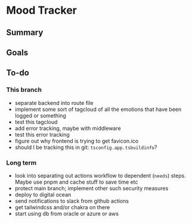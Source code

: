 # Mood Tracker

## Summary

## Goals

## To-do

### This branch

- separate backend into route file
- implement some sort of tagcloud of all the emotions that have been logged or something
- test this tagcloud
- add error tracking, maybe with middleware
- test this error tracking
- figure out why frontend is trying to get favicon.ico
- should I be tracking this in git: `tsconfig.app.tsbuildinfo`?

### Long term

- look into separating out actions workflow to dependent (`needs`) steps. Maybe use pnpm and cache stuff to save time etc
- protect main branch; implement other such security measures
- deploy to digital ocean
- send notifications to slack from github actions
- get tailwindcss and/or chakra on there
- start using db from oracle or azure or aws
